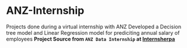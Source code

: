 # ANZ-Internship
Projects done during a virtual internship with ANZ
Developed a Decision tree model and Linear Regression model for prediciting annual salary of employees
__Project Source from `ANZ Data Internship` at [Internsherpa](www.internshherpa.com)__
